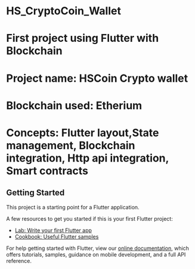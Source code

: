 # HS_CryptoCoin_Wallet

# First project using Flutter with Blockchain 
# Project name: HSCoin Crypto wallet
# Blockchain used: Etherium 
# Concepts: Flutter layout,State management, Blockchain integration, Http api integration, Smart contracts

## Getting Started

This project is a starting point for a Flutter application.

A few resources to get you started if this is your first Flutter project:

- [Lab: Write your first Flutter app](https://flutter.dev/docs/get-started/codelab)
- [Cookbook: Useful Flutter samples](https://flutter.dev/docs/cookbook)

For help getting started with Flutter, view our
[online documentation](https://flutter.dev/docs), which offers tutorials,
samples, guidance on mobile development, and a full API reference.
